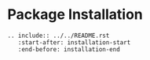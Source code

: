 # Package Installation

```{eval-rst}
.. include:: ../../README.rst
   :start-after: installation-start
   :end-before: installation-end
```